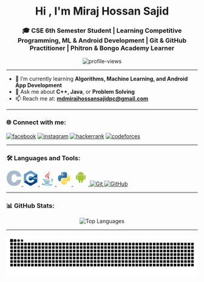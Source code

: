 <h1 align="center">Hi , I'm Miraj Hossan Sajid</h1>

<h3 align="center">🎓 CSE 6th Semester Student | Learning Competitive Programming, ML & Android Development | Git & GitHub Practitioner | Phitron & Bongo Academy Learner</h3>

<p align="center">
  <img src="https://komarev.com/ghpvc/?username=mdmirajhossansajid&label=Profile%20views&color=0e75b6&style=flat" alt="profile-views" />
</p>

---

- 🌱 I’m currently learning **Algorithms, Machine Learning, and Android App Development**
- 💬 Ask me about **C++, Java**, or **Problem Solving**
- 📫 Reach me at: **mdmirajhossansajidpc@gmail.com**

---

### 🌐 Connect with me:
<p align="left">
  <a href="https://www.facebook.com/mirajhossain.sajid/" target="blank"><img align="center" src="https://raw.githubusercontent.com/rahuldkjain/github-profile-readme-generator/master/src/images/icons/Social/facebook.svg" alt="facebook" height="30" width="40" /></a>
  <a href="https://www.instagram.com/mirajhossain.sajid/" target="blank"><img align="center" src="https://raw.githubusercontent.com/rahuldkjain/github-profile-readme-generator/master/src/images/icons/Social/instagram.svg" alt="instagram" height="30" width="40" /></a>
  <a href="https://www.hackerrank.com/mdmirajhossansa1" target="blank"><img align="center" src="https://raw.githubusercontent.com/rahuldkjain/github-profile-readme-generator/master/src/images/icons/Social/hackerrank.svg" alt="hackerrank" height="30" width="40" /></a>
  <a href="https://codeforces.com/profile/paradoxical_sajid" target="blank"><img align="center" src="https://raw.githubusercontent.com/rahuldkjain/github-profile-readme-generator/master/src/images/icons/Social/codeforces.svg" alt="codeforces" height="30" width="40" /></a>
</p>

---

### 🛠️ Languages and Tools:
<p align="left">
  <a href="https://www.cprogramming.com/" target="_blank"> <img src="https://raw.githubusercontent.com/devicons/devicon/master/icons/c/c-original.svg" alt="C" width="40" height="40"/> </a>
  <a href="https://www.w3schools.com/cpp/" target="_blank"> <img src="https://raw.githubusercontent.com/devicons/devicon/master/icons/cplusplus/cplusplus-original.svg" alt="C++" width="40" height="40"/> </a>
  <a href="https://www.java.com" target="_blank"> <img src="https://raw.githubusercontent.com/devicons/devicon/master/icons/java/java-original.svg" alt="Java" width="40" height="40"/> </a>
  <a href="https://www.python.org" target="_blank"> <img src="https://raw.githubusercontent.com/devicons/devicon/master/icons/python/python-original.svg" alt="Python" width="40" height="40"/> </a>
  <a href="https://developer.android.com" target="_blank"> <img src="https://raw.githubusercontent.com/devicons/devicon/master/icons/android/android-original-wordmark.svg" alt="Android" width="40" height="40"/> </a>
  <a href="https://git-scm.com/" target="_blank"> <img src="https://www.vectorlogo.zone/logos/git-scm/git-scm-icon.svg" alt="Git" width="40" height="40"/> </a>
  <a href="https://github.com/" target="_blank"> <img src="https://cdn.jsdelivr.net/gh/devicons/devicon/icons/github/github-original.svg" alt="GitHub" width="40" height="40"/> </a>
</p>

---

### 📊 GitHub Stats:
<p align="center">
  <img src="https://github-readme-stats.vercel.app/api/top-langs?username=mdmirajhossansajid&show_icons=true&locale=en&layout=compact&theme=github_dark" alt="Top Languages" />
</p>

---




![snake gif](https://github.com/mdmirajhossansajid/mdmirajhossansajid/blob/output/github-snake-dark.svg)
